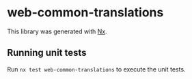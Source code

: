 # web-common-translations

This library was generated with [Nx](https://nx.dev).

## Running unit tests

Run `nx test web-common-translations` to execute the unit tests.
